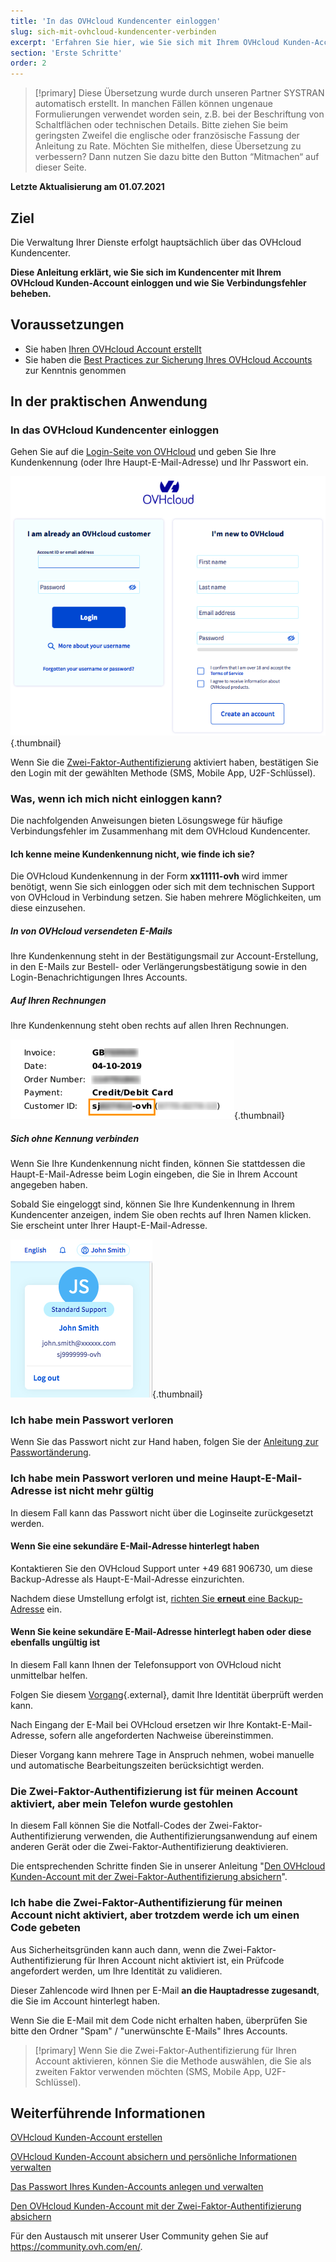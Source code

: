 ```yaml
---
title: 'In das OVHcloud Kundencenter einloggen'
slug: sich-mit-ovhcloud-kundencenter-verbinden
excerpt: 'Erfahren Sie hier, wie Sie sich mit Ihrem OVHcloud Kunden-Account verbinden'
section: 'Erste Schritte'
order: 2
---
```


> [!primary]
> Diese Übersetzung wurde durch unseren Partner SYSTRAN automatisch erstellt. In manchen Fällen können ungenaue Formulierungen verwendet worden sein, z.B. bei der Beschriftung von Schaltflächen oder technischen Details. Bitte ziehen Sie beim geringsten Zweifel die englische oder französische Fassung der Anleitung zu Rate. Möchten Sie mithelfen, diese Übersetzung zu verbessern? Dann nutzen Sie dazu bitte den Button “Mitmachen“ auf dieser Seite.
>

**Letzte Aktualisierung am 01.07.2021**

## Ziel

Die Verwaltung Ihrer Dienste erfolgt hauptsächlich über das OVHcloud Kundencenter.

**Diese Anleitung erklärt, wie Sie sich im Kundencenter mit Ihrem OVHcloud Kunden-Account einloggen und wie Sie Verbindungsfehler beheben.**

## Voraussetzungen

- Sie haben [Ihren OVHcloud Account erstellt](https://docs.ovh.com/de/customer/ovhcloud-account-erstellen)
- Sie haben die [Best Practices zur Sicherung Ihres OVHcloud Accounts](https://docs.ovh.com/de/customer/alles_uber_ihre_ovh_kundenkennung/) zur Kenntnis genommen

## In der praktischen Anwendung

### In das OVHcloud Kundencenter einloggen

Gehen Sie auf die [Login-Seite von OVHcloud](https://www.ovh.com/auth/?action=gotomanager&from=https://www.ovh.de/&ovhSubsidiary=de) und geben Sie Ihre Kundenkennung (oder Ihre Haupt-E-Mail-Adresse) und Ihr Passwort ein.

![Kundenkennung](images/log-in.png){.thumbnail}

Wenn Sie die [Zwei-Faktor-Authentifizierung](https://docs.ovh.com/de/customer/Account-mit-2FA-absichern/) aktiviert haben, bestätigen Sie den Login mit der gewählten Methode (SMS, Mobile App, U2F-Schlüssel).

### Was, wenn ich mich nicht einloggen kann? <a name="login-failure"></a>

Die nachfolgenden Anweisungen bieten Lösungswege für häufige Verbindungsfehler im Zusammenhang mit dem OVHcloud Kundencenter.

#### Ich kenne meine Kundenkennung nicht, wie finde ich sie?

Die OVHcloud Kundenkennung in der Form **xx11111-ovh** wird immer benötigt, wenn Sie sich einloggen oder sich mit dem technischen Support von OVHcloud in Verbindung setzen. Sie haben mehrere Möglichkeiten, um diese einzusehen.

##### **In von OVHcloud versendeten E-Mails**

Ihre Kundenkennung steht in der Bestätigungsmail zur Account-Erstellung, in den E-Mails zur Bestell- oder Verlängerungsbestätigung sowie in den Login-Benachrichtigungen Ihres Accounts.

##### **Auf Ihren Rechnungen**

Ihre Kundenkennung steht oben rechts auf allen Ihren Rechnungen.

![Kundenkennung](images/nichandle01b.png){.thumbnail}

##### **Sich ohne Kennung verbinden**

Wenn Sie Ihre Kundenkennung nicht finden, können Sie stattdessen die Haupt-E-Mail-Adresse beim Login eingeben, die Sie in Ihrem Account angegeben haben.

Sobald Sie eingeloggt sind, können Sie Ihre Kundenkennung in Ihrem Kundencenter anzeigen, indem Sie oben rechts auf Ihren Namen klicken.
<br>Sie erscheint unter Ihrer Haupt-E-Mail-Adresse.

![Kundenkennung](images/nic-handle.png){.thumbnail}

### Ich habe mein Passwort verloren

Wenn Sie das Passwort nicht zur Hand haben, folgen Sie der [Anleitung zur Passwortänderung](https://docs.ovh.com/de/customer/Passwort-verwalten/#wenn-sie-ihr-aktuelles-passwort-nicht-kennen).

### Ich habe mein Passwort verloren und meine Haupt-E-Mail-Adresse ist nicht mehr gültig

In diesem Fall kann das Passwort nicht über die Loginseite zurückgesetzt werden.

#### Wenn Sie eine sekundäre E-Mail-Adresse hinterlegt haben

Kontaktieren Sie den OVHcloud Support unter +49 681 906730, um diese Backup-Adresse als Haupt-E-Mail-Adresse einzurichten.

Nachdem diese Umstellung erfolgt ist, [richten Sie **erneut** eine Backup-Adresse](https://docs.ovh.com/de/customer/alles_uber_ihre_ovh_kundenkennung/#backup-email) ein.

#### Wenn Sie keine sekundäre E-Mail-Adresse hinterlegt haben oder diese ebenfalls ungültig ist

In diesem Fall kann Ihnen der Telefonsupport von OVHcloud nicht unmittelbar helfen.

Folgen Sie diesem [Vorgang](https://www.ovh.de/cgi-bin/de/procedure/procedureChangeEmail.cgi){.external}, damit Ihre Identität überprüft werden kann.

Nach Eingang der E-Mail bei OVHcloud ersetzen wir Ihre Kontakt-E-Mail-Adresse, sofern alle angeforderten Nachweise übereinstimmen.

Dieser Vorgang kann mehrere Tage in Anspruch nehmen, wobei manuelle und automatische Bearbeitungszeiten berücksichtigt werden.

### Die Zwei-Faktor-Authentifizierung ist für meinen Account aktiviert, aber mein Telefon wurde gestohlen

In diesem Fall können Sie die Notfall-Codes der Zwei-Faktor-Authentifizierung verwenden, die Authentifizierungsanwendung auf einem anderen Gerät oder die Zwei-Faktor-Authentifizierung deaktivieren.

Die entsprechenden Schritte finden Sie in unserer Anleitung "[Den OVHcloud Kunden-Account mit der Zwei-Faktor-Authentifizierung absichern](https://docs.ovh.com/de/customer/Account-mit-2FA-absichern/#was-soll-ich-tun-wenn-eines-meiner-peripheriegerate-verloren-geht-oder-nicht-mehr-funktioniert)".

### Ich habe die Zwei-Faktor-Authentifizierung für meinen Account nicht aktiviert, aber trotzdem werde ich um einen Code gebeten

Aus Sicherheitsgründen kann auch dann, wenn die Zwei-Faktor-Authentifizierung für Ihren Account nicht aktiviert ist, ein Prüfcode angefordert werden, um Ihre Identität zu validieren.

Dieser Zahlencode wird Ihnen per E-Mail **an die Hauptadresse zugesandt**, die Sie im Account hinterlegt haben.

Wenn Sie die E-Mail mit dem Code nicht erhalten haben, überprüfen Sie bitte den Ordner "Spam" / "unerwünschte E-Mails" Ihres Accounts.

> [!primary]
> Wenn Sie die Zwei-Faktor-Authentifizierung für Ihren Account aktivieren, können Sie die Methode auswählen, die Sie als zweiten Faktor verwenden möchten (SMS, Mobile App, U2F-Schlüssel).
>

## Weiterführende Informationen

[OVHcloud Kunden-Account erstellen](https://docs.ovh.com/de/customer/ovhcloud-account-erstellen)

[OVHcloud Kunden-Account absichern und persönliche Informationen verwalten](https://docs.ovh.com/de/customer/alles_uber_ihre_ovh_kundenkennung/)

[Das Passwort Ihres Kunden-Accounts anlegen und verwalten](https://docs.ovh.com/de/customer/Passwort-verwalten/)

[Den OVHcloud Kunden-Account mit der Zwei-Faktor-Authentifizierung absichern](https://docs.ovh.com/de/customer/Account-mit-2FA-absichern/)

Für den Austausch mit unserer User Community gehen Sie auf <https://community.ovh.com/en/>.
